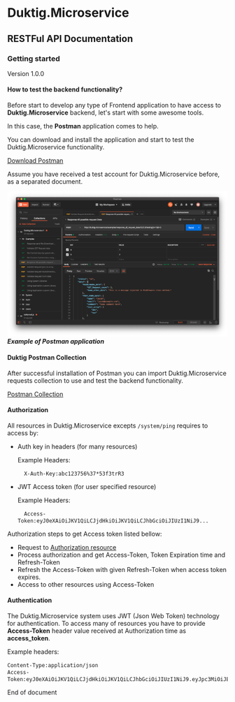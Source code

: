 # Duktig.Microservice
## RESTFul API Documentation

### Getting started

Version 1.0.0

#### How to test the backend functionality?

Before start to develop any type of Frontend application to have access to **Duktig.Microservice**
backend, let's start with some awesome tools.

In this case, the **Postman** application comes to help.

You can download and install the application and start to test the Duktig.Microservice functionality.

[Download Postman](https://www.getpostman.com/downloads/)

Assume you have received a test account for Duktig.Microservice before, as a separated document.  

![Postman Screen example](./images/postman-screenshot-1.png)
***Example of Postman application***  

#### Duktig Postman Collection
 
After successful installation of Postman you can import Duktig.Microservice requests collection to use and test the backend functionality.
    
[Postman Collection](Duktig.Microservice.1.postman_collection.json)

#### Authorization

All resources in Duktig.Microservice excepts `/system/ping` requires to access by:

- Auth key in headers (for many resources)

    Example Headers:

        X-Auth-Key:abc123756%37*53f3trR3
        
- JWT Access token (for user specified resource) 

    Example Headers:
        
        Access-Token:eyJ0eXAiOiJKV1QiLCJjdHkiOiJKV1QiLCJhbGciOiJIUzI1NiJ9... 

Authorization steps to get Access token listed bellow:

- Request to [Authorization resource](auth/authorize.md)
- Process authorization and get Access-Token, Token Expiration time and Refresh-Token
- Refresh the Access-Token with given Refresh-Token when access token expires. 
- Access to other resources using Access-Token  

#### Authentication

The Duktig.Microservice system uses JWT (Json Web Token) technology for authentication.
To access many of resources you have to provide **Access-Token** header value received at Authorization time as **access_token**.  

Example headers:

    Content-Type:application/json
    Access-Token:eyJ0eXAiOiJKV1QiLCJjdHkiOiJKV1QiLCJhbGciOiJIUzI1NiJ9.eyJpc3MiOiJEdWt0aWcuaW8uaXNzIiwiYXVkIjoiRHVrdGlnLmlvLmdlbmVyYWwuYXVkIiwic3ViIjoiRHVrdGlnLmlvLmdlbmVyYWwuc3ViIiwianRpIjoiRHVrdGlnLmlvLmdlbmVyYWwuanRpIiwibmJmIjoxNTYxOTIxNzMwLCJpYXQiOjE1NjE5MjE3MzAsImV4cCI6MTU2MjAwODEzMCwiYWNjb3VudCI6eyJ1c2VySWQiOjEwOSwiZmlyc3ROYW1lIjoiRGF2aWQiLCJsYXN0TmFtZSI6IkF5dmF6eWFuIiwiZW1haWwiOiJ0b2tlcm5lbEBnbWFpbC5jb20iLCJpZFJvbGUiOjF9fQ.rjbkAijCx2i09dfDmpfip7mRRfRWvQo8qtREUCPX2Bg
 
End of document
